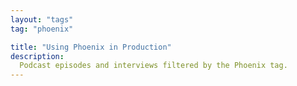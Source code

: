 ```yaml
---
layout: "tags"
tag: "phoenix"

title: "Using Phoenix in Production"
description:
  Podcast episodes and interviews filtered by the Phoenix tag.
---
```

